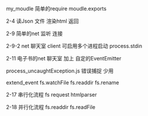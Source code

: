my_moudle
    简单的require moudle.exports

2-4
    读Json 文件 渲染html 返回

2-9  简单的net 监听 连接

2-9-2 net 聊天室 client 可启用多个进程启动   process.stdin

2-11 电子书的net 聊天室 加上 自定的EventEmitter

process_uncaughtException.js
    错误捕捉 少用

extend_event
    fs.watchFile    fs.readdir    fs.rename

2-17
    串行化流程 fs request htmlparser

2-18
    并行化流程 fs.readdir fs.readFile

